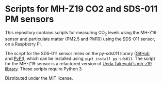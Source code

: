 # Scripts for MH-Z19 CO2 and SDS-011 PM sensors

This repository contains scripts for measuring CO<sub>2</sub> levels using the MH-Z19 sensor and particulate matter (PM2.5 and PM10) using the SDS-011 sensor, on a Raspberry Pi.

The script for the SDS-011 sensor relies on the py-sds011 library ([GitHub](https://github.com/ikalchev/py-sds011) and [PyPI](https://pypi.org/project/py-sds011/)), which can be installed using `pip3 install py-sds011`. The script for the MH-Z19 sensor is a refactored version of [Ueda Takeyuki's mh-z19 library](https://github.com/UedaTakeyuki/mh-z19). These scripts require Python 3.

Distributed under the MIT license.
